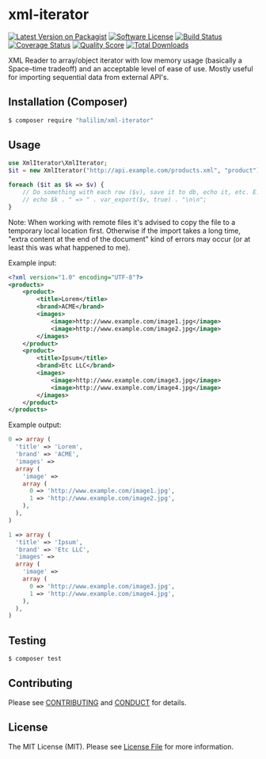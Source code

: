xml-iterator 
============

[![Latest Version on Packagist][ico-version]][link-packagist]
[![Software License][ico-license]](LICENSE.md)
[![Build Status][ico-travis]][link-travis]
[![Coverage Status][ico-scrutinizer]][link-scrutinizer]
[![Quality Score][ico-code-quality]][link-code-quality]
[![Total Downloads][ico-downloads]][link-downloads]

XML Reader to array/object iterator with low memory usage (basically a Space–time tradeoff) and an acceptable level of ease of use.
Mostly useful for importing sequential data from external API's.


## Installation (Composer)

```bash
$ composer require "halilim/xml-iterator"
```


## Usage

```php
use XmlIterator\XmlIterator;
$it = new XmlIterator("http://api.example.com/products.xml", "product");

foreach ($it as $k => $v) {
    // Do something with each row ($v), save it to db, echo it, etc. E.g.:
    // echo $k . " => " . var_export($v, true) . "\n\n";
}
```

Note: When working with remote files it's advised to copy the file to a temporary local location first.
Otherwise if the import takes a long time, "extra content at the end of the document" kind of errors may occur (or at least this was what happened to me).

Example input:
```xml
<?xml version="1.0" encoding="UTF-8"?>
<products>
    <product>
        <title>Lorem</title>
        <brand>ACME</brand>
        <images>
            <image>http://www.example.com/image1.jpg</image>
            <image>http://www.example.com/image2.jpg</image>
        </images>
    </product>
    <product>
        <title>Ipsum</title>
        <brand>Etc LLC</brand>
        <images>
            <image>http://www.example.com/image3.jpg</image>
            <image>http://www.example.com/image4.jpg</image>
        </images>
    </product>
</products>
```

Example output:
```php
0 => array (
  'title' => 'Lorem',
  'brand' => 'ACME',
  'images' =>
  array (
    'image' =>
    array (
      0 => 'http://www.example.com/image1.jpg',
      1 => 'http://www.example.com/image2.jpg',
    ),
  ),
)

1 => array (
  'title' => 'Ipsum',
  'brand' => 'Etc LLC',
  'images' =>
  array (
    'image' =>
    array (
      0 => 'http://www.example.com/image3.jpg',
      1 => 'http://www.example.com/image4.jpg',
    ),
  ),
)
```


## Testing

``` bash
$ composer test
```


## Contributing

Please see [CONTRIBUTING](CONTRIBUTING.md) and [CONDUCT](CONDUCT.md) for details.


## License

The MIT License (MIT). Please see [License File](LICENSE.md) for more information.

[ico-version]: https://img.shields.io/packagist/v/halilim/xml-iterator.svg?style=flat-square
[ico-license]: https://img.shields.io/badge/license-MIT-brightgreen.svg?style=flat-square
[ico-travis]: https://img.shields.io/travis/halilim/xml-iterator/master.svg?style=flat-square
[ico-scrutinizer]: https://img.shields.io/scrutinizer/coverage/g/halilim/xml-iterator.svg?style=flat-square
[ico-code-quality]: https://img.shields.io/scrutinizer/g/halilim/xml-iterator.svg?style=flat-square
[ico-downloads]: https://img.shields.io/packagist/dt/halilim/xml-iterator.svg?style=flat-square

[link-packagist]: https://packagist.org/packages/halilim/xml-iterator
[link-travis]: https://travis-ci.org/halilim/xml-iterator
[link-scrutinizer]: https://scrutinizer-ci.com/g/halilim/xml-iterator/code-structure
[link-code-quality]: https://scrutinizer-ci.com/g/halilim/xml-iterator
[link-downloads]: https://packagist.org/packages/halilim/xml-iterator
[link-author]: https://github.com/halilim
[link-contributors]: ../../contributors